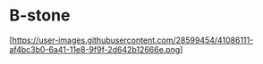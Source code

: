 # B-stone

[https://user-images.githubusercontent.com/28599454/41086111-af4bc3b0-6a41-11e8-9f9f-2d642b12666e.png]
